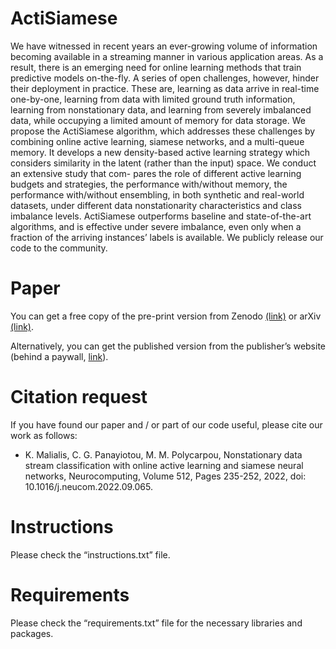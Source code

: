 # ActiSiamese
We have witnessed in recent years an ever-growing volume of information becoming available in a streaming manner in various application areas. As a result, there is an emerging need for online learning methods that train predictive models on-the-fly. A series of open challenges, however, hinder their deployment in practice. These are, learning as data arrive in real-time one-by-one, learning from data with limited ground truth information, learning from nonstationary data, and learning from severely imbalanced data, while occupying a limited amount of memory for data storage. We propose the ActiSiamese algorithm, which addresses these challenges by combining online active learning, siamese networks, and a multi-queue memory. It develops a new density-based active learning strategy which considers similarity in the latent (rather than the input) space. We conduct an extensive study that com- pares the role of different active learning budgets and strategies, the performance with/without memory, the performance with/without ensembling, in both synthetic and real-world datasets, under different data nonstationarity characteristics and class imbalance levels. ActiSiamese outperforms baseline and state-of-the-art algorithms, and is effective under severe imbalance, even only when a fraction of the arriving instances’ labels is available. We publicly release our code to the community. 

# Paper
You can get a free copy of the pre-print version from Zenodo [(link)](https://zenodo.org/record/7135177#.Yzq6KexBxTZ) or arXiv [(link)](https://arxiv.org/abs/2210.01090).

Alternatively, you can get the published version from the publisher’s website (behind a paywall, [link](https://www.sciencedirect.com/science/article/abs/pii/S0925231222011481)).

# Citation request
If you have found our paper and / or part of our code useful, please cite our work as follows:

- K. Malialis, C. G. Panayiotou, M. M. Polycarpou, Nonstationary data stream classification with online active learning and siamese neural networks, Neurocomputing, Volume 512, Pages 235-252, 2022, doi: 10.1016/j.neucom.2022.09.065.

# Instructions
Please check the “instructions.txt” file.

# Requirements
Please check the “requirements.txt” file for the necessary libraries and packages.
